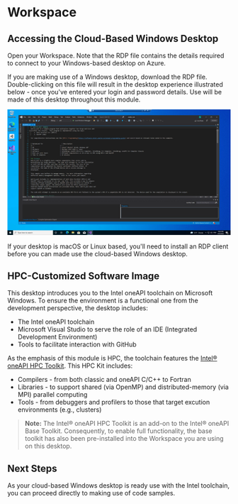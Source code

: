 
# Workspace 

## Accessing the Cloud-Based Windows Desktop 

<!--- RDP on other non-Windows platforms --->

Open your Workspace. Note that the RDP file contains the details required to connect to your Windows-based desktop on Azure. 

If you are making use of a Windows desktop, download the RDP file. Double-clicking on this file will result in the desktop experience illustrated below - once you've entered your login and password details. Use will be made of this desktop throughout this module. 

![oneAPI desktop](https://raw.githubusercontent.com/ianl-terawe/academy/main/hpc/prototyping/media/oneAPIdesktop.png "oneAPI desktop")

If your desktop is macOS or Linux based, you'll need to install an RDP client before you can made use the cloud-based Windows desktop. 

<!--- Please refer to ??? for an RDP client appropriate for your laptop or desktop. --->

## HPC-Customized Software Image 

This desktop introduces you to the Intel oneAPI toolchain on Microsoft Windows. To ensure the environment is a functional one from the development perspective, the desktop includes:

- The Intel oneAPI toolchain 
- Microsoft Visual Studio to serve the role of an IDE (Integrated Development Environment)
- Tools to facilitate interaction with GitHub 

<!--- Visual Studio - license needed? --->

As the emphasis of this module is HPC, the toolchain features the [Intel® oneAPI HPC Toolkit](https://www.intel.com/content/www/us/en/developer/tools/oneapi/hpc-toolkit.html). This HPC Kit includes:

- Compilers - from both classic and oneAPI C/C++ to Fortran
- Libraries - to support shared (via OpenMP) and distributed-memory (via MPI) parallel computing 
- Tools - from debuggers and profilers to those that target excution environments (e.g., clusters)

> **Note:**
> The Intel® oneAPI HPC Toolkit is an add-on to the Intel® oneAPI Base Toolkit. Consequently, to enable full functionality, the base toolkit has also been pre-installed into the Workspace you are using on this desktop. 

<!--- gcc use --->

## Next Steps 

As your cloud-based Windows desktop is ready use with the Intel toolchain, you can proceed directly to making use of code samples. 